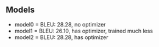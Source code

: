 ## Models

* model0 = BLEU: 28.28, no optimizer
* model1 = BLEU: 26.10, has optimizer, trained much less
* model2 = BLEU: 28.28, has optimizer 


